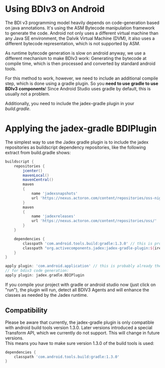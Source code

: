Using BDIv3 on Android
===================================

The BDI v3 programming model heavily depends on code-generation based on java annotations.
It's using the ASM Bytecode manipulation framework to generate the code.
Android not only uses a different virtual machine than any Java SE environment, the Dalvik Virtual Machine (DVM), it also uses a different bytecode representation, which is not supported by ASM.

As runtime bytecode generation is slow on android anyway, we use a different mechanism to make BDIv3 work: Generating the bytecode at compile time, which is then processed and converted by standard android tools.

For this method to work, however, we need to include an additional compile step, which is done using a gradle plugin.
So you **need to use gradle to use BDIv3 components**! Since Android Studio uses gradle by default, this is usually not a problem.

Additionally, you need to include the jadex-gradle plugin in your *build.gradle*.

# Applying the jadex-gradle BDIPlugin

The simplest way to use the Jadex gradle plugin is to include the jadex repositories as buildscript dependency repositories, like the following extract from build.gradle shows:


```groovy
buildscript {
    repositories {
        jcenter()
        mavenLocal()
        mavenCentral()
        maven
        {
            name 'jadexsnapshots'
            url 'https://nexus.actoron.com/content/repositories/oss-nightlies/'
        }
        maven
        {
            name 'jadexreleases'
            url 'https://nexus.actoron.com/content/repositories/oss/'
        }
    }

    dependencies {
        classpath 'com.android.tools.build:gradle:1.3.0' // this is probably already there
        classpath "org.activecomponents.jadex:jadex-gradle-plugin:${ireallyneedajadexversion}"
    }
}

apply plugin: 'com.android.application' // this is probably already there
// for bdiv3 code generation:
apply plugin: jadex.gradle.BDIPlugin
```

If you compile your project with gradle or android studio now (just click on "run"), the plugin will run, detect all BDIV3 Agents and will enhance the classes as needed by the Jadex runtime.


## Compatibility

<!--### jadex-gradle-plugin up to 3.0.0-RC-->
Please be aware that currently, the jadex-gradle plugin is only compatible with android build tools version 1.3.0.
Later versions introduced a special Transform API, which we currently do not support. This will change in future versions.  
This means you have to make sure version 1.3.0 of the build tools is used:
```groovy
dependencies {
    classpath 'com.android.tools.build:gradle:1.3.0'
}
```